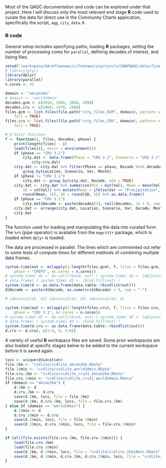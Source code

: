 


##
##

Most of the QAQC documentation and code can be explored under that project.
Here I will discuss only the most relevant end stage **R** code used to curate the data for direct use in the Community Charts application,
specifically the script, `agg_city_data.R`.

### R code

General setup includes specifying paths, loading **R** packages, setting the number of processing cores for `parallel`, defining decades of interest, and listing files.


```r
setwd("/workspace/UA/mfleonawicz/leonawicz/projects/SNAPQAQC/data/final")
# library(plyr)
library(dplyr)
library(parallel)
n.cores <- 32

domain <- "akcan2km"
# domain <- 'world10min'
decades.gcm <- c(2010, 2040, 2060, 2090)
decades.cru <- c(1960, 1970, 1980)
files.gcm <- list.files(file.path("city_files_GCM", domain), pattern = ".RData$", 
    full = TRUE)
files.cru <- list.files(file.path("city_files_CRU", domain), pattern = ".RData$", 
    full = TRUE)

# @ knitr function
f <- function(i, files, decades, phase) {
    print(length(files) - i)
    load(files[i], envir = environment())
    if (phase == "CRU 3.1") 
        city.dat <- data.frame(Phase = "CRU 3.1", Scenario = "CRU 3.1", Model = "CRU 3.1", 
            city.cru.dat)
    city.dat <- city.dat %>% filter(Phase == phase, Decade %in% decades) %>% 
        group_by(Location, Scenario, Var, Month)
    if (phase != "CRU 3.1") 
        city.dat <- group_by(city.dat, Decade, add = TRUE)
    city.dat <- city.dat %>% summarise(Min = min(Val), Mean = mean(Val), Max = max(Val), 
        SD = sd(Val)) %>% mutate(Mean = ifelse(Var == "Precipitation", round(Mean), 
        round(Mean, 1)), SD = round(SD, 1)) %>% as.data.frame()
    if (phase == "CRU 3.1") 
        city.dat$Decade <- paste(decades[1], tail(decades, 1) + 9, sep = "-")
    city.dat <- arrange(city.dat, Location, Scenario, Var, Decade, Month)
    city.dat
}
```

The function used for loading and manipulating the data into curated form.
The `%>%` (pipe operator) is available from the `magrittr` package, which is loaded when `dplyr` is loaded.



The data are processed in parallel.
The lines which are commented out refer to some tests of compute times for different methods of combining multiple data frames.


```r
system.time(out <- mclapply(1:length(files.gcm), f, files = files.gcm, decades = decades.gcm, 
    phase = "CMIP5", mc.cores = n.cores))
# system.time( d1 <- do.call(rbind, out) ) system.time( d2 <- ldply(out,
# data.frame) ) system.time( d3 <- rbind.fill(out) )
system.time(d <- as.data.frame(data.table::rbindlist(out)))
d$Decade <- paste(d$Decade, as.numeric(d$Decade) + 9, sep = "-")

# identical(d1, d2) identical(d1, d3) identical(d1, d)

system.time(out <- mclapply(1:length(files.cru), f, files = files.cru, decades = decades.cru, 
    phase = "CRU 3.1", mc.cores = n.cores))
# system.time( d1 <- do.call(rbind, out) ) system.time( d2 <- ldply(out,
# data.frame) ) system.time( d3 <- rbind.fill(out) )
system.time(d.cru <- as.data.frame(data.table::rbindlist(out)))
d.cru <- d.cru[, c(1:4, 9, 5:8)]
```

A variety of useful **R** workspace files are saved.
Some prior workspaces are also loaded at specific stages below to be added to the current workspace before it is saved again.


```r
locs <- unique(d$Location)
file.2km <- "cc4lite/cc4lite_akcan2km.RData"
file.10min <- "cc4lite/cc4lite_world10min.RData"
file.cru.2km <- "cc4lite/cc4lite_cru31_akcan2km.RData"
file.cru.10min <- "cc4lite/cc4lite_cru31_world10min.RData"
if (domain == "akcan2km") {
    d.2km <- d
    d.cru.2km <- d.cru
    save(d.2km, locs, file = file.2km)
    save(d.2km, d.cru.2km, locs, file = file.cru.2km)
} else if (domain == "world10min") {
    d.10min <- d
    d.cru.10min <- d.cru
    save(d.10min, locs, file = file.10min)
    save(d.10min, d.cru.10min, locs, file = file.cru.10min)
}

if (all(file.exists(file.cru.2km, file.cru.10min))) {
    load(file.cru.2km)
    load(file.cru.10min)
    save(d.2km, d.10min, locs, file = "cc4lite/cc4lite_2km10min.RData")
    save(d.2km, d.10min, d.cru.2km, d.cru.10min, locs, file = "cc4lite/cc4lite_cru31_2km10min.RData")
}
```
